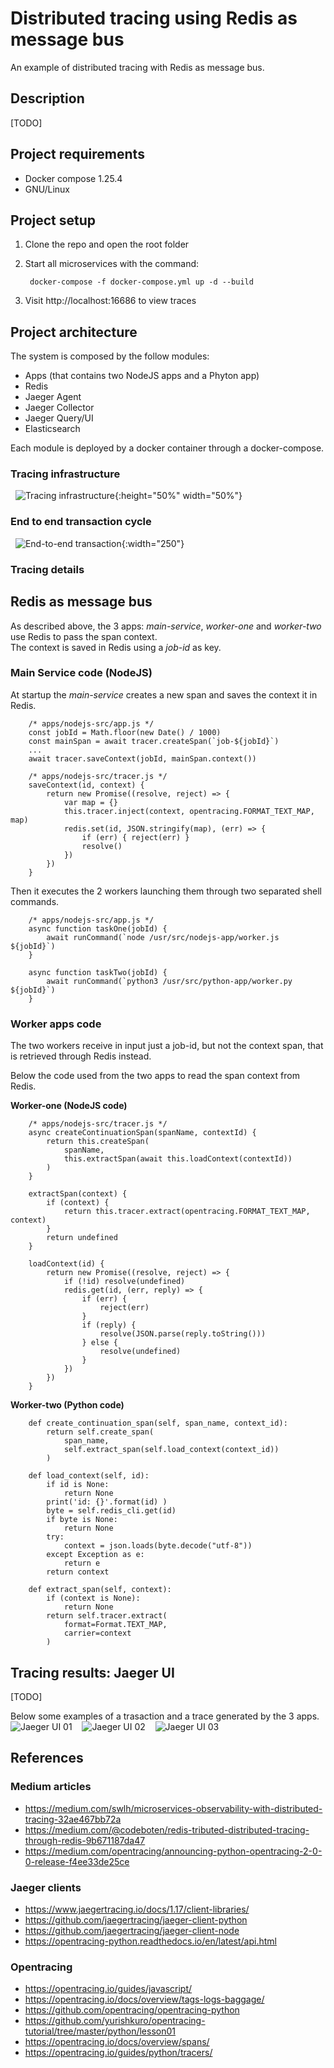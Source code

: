 # Distributed tracing using Redis as message bus

An example of distributed tracing with Redis as message bus.

## Description 

[TODO]

## Project requirements
- Docker compose 1.25.4
- GNU/Linux

## Project setup 
1. Clone the repo and open the root folder

1. Start all microservices with the command:

        docker-compose -f docker-compose.yml up -d --build

1. Visit http://localhost:16686 to view traces


## Project architecture

The system is composed by the follow modules: 
- Apps (that contains two NodeJS apps and a Phyton app)
- Redis 
- Jaeger Agent
- Jaeger Collector
- Jaeger Query/UI
- Elasticsearch

Each module is deployed by a docker container through a docker-compose.

### Tracing infrastructure
&nbsp;
![Tracing infrastructure](docs/tracing-infrastructure.jpg){:height="50%" width="50%"}
&nbsp;

### End to end transaction cycle
&nbsp;
![End-to-end transaction](docs/e2e-transaction.jpg){:width="250"} 
&nbsp;

### Tracing details

## Redis as message bus

As described above, the 3 apps: *main-service*, *worker-one* and *worker-two* use Redis to pass the span context.   
The context is saved in Redis using a *job-id* as key. 

### Main Service code (NodeJS)

At startup the *main-service* creates a new span and saves the context it in Redis.

```
    /* apps/nodejs-src/app.js */
    const jobId = Math.floor(new Date() / 1000)
    const mainSpan = await tracer.createSpan(`job-${jobId}`)
    ...
    await tracer.saveContext(jobId, mainSpan.context())
```

```
    /* apps/nodejs-src/tracer.js */
    saveContext(id, context) {
        return new Promise((resolve, reject) => {
            var map = {}
            this.tracer.inject(context, opentracing.FORMAT_TEXT_MAP, map)
            redis.set(id, JSON.stringify(map), (err) => {
                if (err) { reject(err) }
                resolve()
            })
        })
    }
```

Then it executes the 2 workers launching them through two separated shell commands.

```
    /* apps/nodejs-src/app.js */ 
    async function taskOne(jobId) {
        await runCommand(`node /usr/src/nodejs-app/worker.js ${jobId}`)
    }

    async function taskTwo(jobId) {
        await runCommand(`python3 /usr/src/python-app/worker.py ${jobId}`)
    }
```

### Worker apps code

The two workers receive in input just a job-id, but not the context span, that is retrieved through Redis instead.

Below the code used from the two apps to read the span context from Redis. 

**Worker-one (NodeJS code)**
```
    /* apps/nodejs-src/tracer.js */
    async createContinuationSpan(spanName, contextId) {
        return this.createSpan(
            spanName, 
            this.extractSpan(await this.loadContext(contextId))
        )
    }
    
    extractSpan(context) {
        if (context) {
            return this.tracer.extract(opentracing.FORMAT_TEXT_MAP, context)
        }
        return undefined
    }
    
    loadContext(id) {
        return new Promise((resolve, reject) => {
            if (!id) resolve(undefined)
            redis.get(id, (err, reply) => {
                if (err) {
                    reject(err)
                }
                if (reply) { 
                    resolve(JSON.parse(reply.toString()))
                } else {
                    resolve(undefined)
                }
            })
        })
    }
```

**Worker-two (Python code)**
```
    def create_continuation_span(self, span_name, context_id):
        return self.create_span(
            span_name, 
            self.extract_span(self.load_context(context_id))
        )
        
    def load_context(self, id):
        if id is None:
            return None
        print('id: {}'.format(id) )
        byte = self.redis_cli.get(id)
        if byte is None:
            return None
        try:
            context = json.loads(byte.decode("utf-8"))
        except Exception as e:
            return e
        return context

    def extract_span(self, context):
        if (context is None):
            return None
        return self.tracer.extract(
            format=Format.TEXT_MAP,
            carrier=context
        )
```

## Tracing results: Jaeger UI

[TODO]

Below some examples of a trasaction and a trace generated by the 3 apps.
&nbsp;
![Jaeger UI 01](docs/jaeger-ui-01.png)&nbsp;
&nbsp;
![Jaeger UI 02](docs/jaeger-ui-02.png)&nbsp; 
&nbsp;
![Jaeger UI 03](docs/jaeger-ui-03.png)&nbsp; 

## References

### Medium articles
- https://medium.com/swlh/microservices-observability-with-distributed-tracing-32ae467bb72a
- https://medium.com/@codeboten/redis-tributed-distributed-tracing-through-redis-9b671187da47
- https://medium.com/opentracing/announcing-python-opentracing-2-0-0-release-f4ee33de25ce

### Jaeger clients
- https://www.jaegertracing.io/docs/1.17/client-libraries/
- https://github.com/jaegertracing/jaeger-client-python
- https://github.com/jaegertracing/jaeger-client-node
- https://opentracing-python.readthedocs.io/en/latest/api.html

### Opentracing 
- https://opentracing.io/guides/javascript/
- https://opentracing.io/docs/overview/tags-logs-baggage/
- https://github.com/opentracing/opentracing-python
- https://github.com/yurishkuro/opentracing-tutorial/tree/master/python/lesson01
- https://opentracing.io/docs/overview/spans/
- https://opentracing.io/guides/python/tracers/
